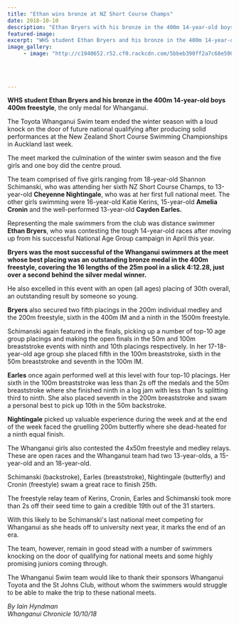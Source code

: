 ```yaml
---
title: "Ethan wins bronze at NZ Short Course Champs"
date: 2018-10-10
description: "Ethan Bryers with his bronze in the 400m 14-year-old boys 400m freestyle at the National Short Course Swim Champs..."
featured-image: 
excerpt: "WHS student Ethan Bryers and his bronze in the 400m 14-year-old boys 400m freestyle, the only medal for Whanganui, at the National Short Course Swimming Championships in Auckland last week."
image_gallery:
     - image: "http://c1940652.r52.cf0.rackcdn.com/5bbeb390ff2a7c68e50002f9/NZ-Short-course-swim-champ-chron-11-oct.jpg"
    
    
    
    
---
```


<p><span><span><strong>WHS student Ethan Bryers and his bronze in the 400m 14-year-old boys 400m freestyle</strong>, the only medal for Whanganui.</span></span></p>
<p class="element element-paragraph">The Toyota Whanganui Swim team ended the winter season with a loud knock on the door of future national qualifying after producing solid performances at the New Zealand Short Course Swimming Championships in Auckland last week.</p>
<p class="element element-paragraph">The meet marked the culmination of the winter swim season and the five girls and one boy did the centre proud.</p>
<p class="element element-paragraph">The team comprised of five girls ranging from 18-year-old Shannon Schimanski, who was attending her sixth NZ Short Course Champs, to 13-year-old <strong>Cheyenne Nightingale</strong>, who was at her first full national meet. The other girls swimming were 16-year-old Katie Kerins, 15-year-old <strong>Amelia Cronin</strong> and the well-performed 13-year-old <strong>Cayden Earles.</strong></p>
<p class="element element-paragraph">Representing the male swimmers from the club was distance swimmer <strong>Ethan Bryers</strong>, who was contesting the tough 14-year-old races after moving up from his successful National Age Group campaign in April this year.</p>
<p class="element element-paragraph"><strong>Bryers was the most successful of the Whanganui swimmers at the meet whose best placing was an outstanding bronze medal in the 400m freestyle, covering the 16 lengths of the 25m pool in a slick 4:12.28, just over a second behind the silver medal winner.</strong></p>
<p class="element element-paragraph">He also excelled in this event with an open (all ages) placing of 30th overall, an outstanding result by someone so young.</p>
<p class="element element-paragraph"><strong>Bryers</strong> also secured two fifth placings in the 200m individual medley and the 200m freestyle, sixth in the 400m IM and a ninth in the 1500m freestyle.</p>
<p class="element element-paragraph">Schimanski again featured in the finals, picking up a number of top-10 age group placings and making the open finals in the 50m and 100m breaststroke events with ninth and 10th placings respectively. In her 17-18-year-old age group she placed fifth in the 100m breaststroke, sixth in the 50m breaststroke and seventh in the 100m IM.</p>
<p class="element element-paragraph"><strong>Earles</strong> once again performed well at this level with four top-10 placings. Her sixth in the 100m breaststroke was less than 2s off the medals and the 50m breaststroke where she finished ninth in a log jam with less than 1s splitting third to ninth. She also placed seventh in the 200m breaststroke and swam a personal best to pick up 10th in the 50m backstroke.</p>
<p class="element element-paragraph"><strong>Nightingale</strong> picked up valuable experience during the week and at the end of the week faced the gruelling 200m butterfly where she dead-heated for a ninth equal finish.</p>
<p class="element element-paragraph">The Whanganui girls also contested the 4x50m freestyle and medley relays. These are open races and the Whanganui team had two 13-year-olds, a 15-year-old and an 18-year-old.</p>
<p class="element element-paragraph">Schimanski (backstroke), Earles (breaststroke), Nightingale (butterfly) and Cronin (freestyle) swam a great race to finish 25th.</p>
<p class="element element-paragraph">The freestyle relay team of Kerins, Cronin, Earles and Schimanski took more than 2s off their seed time to gain a credible 19th out of the 31 starters.</p>
<p class="element element-paragraph">With this likely to be Schimanski's last national meet competing for Whanganui as she heads off to university next year, it marks the end of an era.</p>
<p class="element element-paragraph">The team, however, remain in good stead with a number of swimmers knocking on the door of qualifying for national meets and some highly promising juniors coming through.</p>
<p class="element element-paragraph">The Whanganui Swim team would like to thank their sponsors Whanganui Toyota and the St Johns Club, without whom the swimmers would struggle to be able to make the trip to these national meets.</p>
<p class="element element-paragraph"><em>By Iain Hyndman</em><br /><em>Whanganui Chronicle 10/10/18</em></p>

